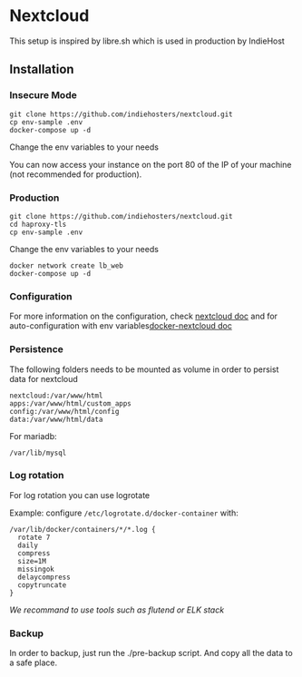 # Nextcloud

This setup is inspired by libre.sh which is used in production by IndieHost

## Installation

### Insecure Mode

```
git clone https://github.com/indiehosters/nextcloud.git
cp env-sample .env
docker-compose up -d
```
Change the env variables to your needs

You can now access your instance on the port 80 of the IP of your machine (not recommended for production).

### Production

```
git clone https://github.com/indiehosters/nextcloud.git
cd haproxy-tls
cp env-sample .env
```
Change the env variables to your needs

```
docker network create lb_web
docker-compose up -d
```

### Configuration

For more information on the configuration, check [nextcloud doc](https://docs.nextcloud.com/server/14/admin_manual/configuration_server/index.html) and for auto-configuration with env variables[docker-nextcloud doc](https://github.com/nextcloud/docker#auto-configuration-via-environment-variables)

### Persistence
The following folders needs to be mounted as volume in order to persist data for nextcloud

```
nextcloud:/var/www/html
apps:/var/www/html/custom_apps
config:/var/www/html/config
data:/var/www/html/data
```
For mariadb:
```
/var/lib/mysql
```
### Log rotation

For log rotation you can use logrotate

Example:
configure  `/etc/logrotate.d/docker-container` with:

```
/var/lib/docker/containers/*/*.log {
  rotate 7
  daily
  compress
  size=1M
  missingok
  delaycompress
  copytruncate
}
```

*We recommand to use tools such as flutend or ELK stack*

### Backup
In order to backup, just run the ./pre-backup script. And copy all the data to a safe place.
